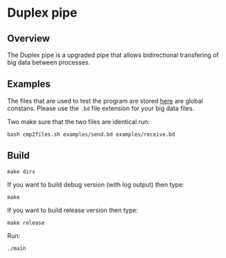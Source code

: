 # Duplex pipe

## Overview

The Duplex pipe is a upgraded pipe that allows bidirectional transfering of big data between processes.

## Examples

The files that are used to test the program are stored [here](source/receive_send.c) are global constans. Please use the `.bd` file extension for your big data files.

Two make sure that the two files are identical run:

```
bash cmp2files.sh examples/send.bd examples/receive.bd
```

## Build

```
make dirs
```
If you want to build debug version (with log output) then type:

```
make
```
If you want to build release version then type:

```
make release
```
Run:

```
./main
```


